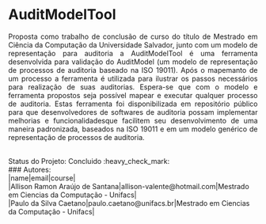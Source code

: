 # AuditModelTool
<p align="justify"> Proposta como trabalho de conclusão de curso do título de Mestrado em Ciência da Computação da Universidade Salvador, junto com um modelo de representação 
para auditoria a AuditModelTool é uma ferramenta desenvolvida para validação do AuditModel (um modelo de representação de processos de auditoria baseado na ISO 19011). Após o 
mapemanto de um processo a ferramenta é utilizada para ilustrar os passos necessários para realização de suas auditorias. Espera-se que com o modelo e ferramenta propostos seja 
possível mapear e executar qualquer processo de auditoria. Estas ferramenta foi disponibilizada em repositório público para que desenvolvedores de softwares de auditoria possam implementar melhorias e funcionalidadesque facilitem seu desenvolvimento de uma maneira padronizada, baseados na ISO 19011 e em um modelo genérico de representação de processos de auditoria.</p>
<br>Status do Projeto: Concluido :heavy_check_mark:<br>
### Autores: <br>
|name|email|course|<br>
|Allison Ramon Araújo de Santana|allison-valente@hotmail.com|Mestrado em Ciencias da Computação - Unifacs|<br>
|Paulo da Silva Caetano|paulo.caetano@unifacs.br|Mestrado em Ciencias da Computação - Unifacs|
